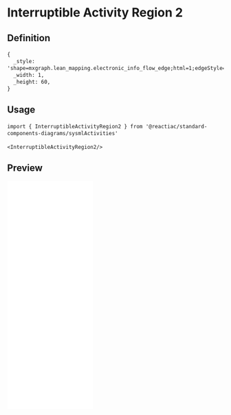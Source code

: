 # Interruptible Activity Region 2

## Definition

```
{
  _style: 'shape=mxgraph.lean_mapping.electronic_info_flow_edge;html=1;edgeStyle=none;align=center;verticalAlign=bottom;exitX=1;exitY=0.5;fillColor=#ffffff;',
  _width: 1,
  _height: 60,
}
```

## Usage

```
import { InterruptibleActivityRegion2 } from '@reactiac/standard-components-diagrams/sysmlActivities'

<InterruptibleActivityRegion2/>
```

## Preview

<img src="./interruptible-activity-region-2.png" width="200"/>
